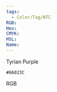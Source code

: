 ```yaml
---
tags:
  - Color/Tag/NTC
RGB:
Hex:
CMYK:
HSL:
Name:
---
```

Tyrian Purple
```palette
#66023C
```
RGB
